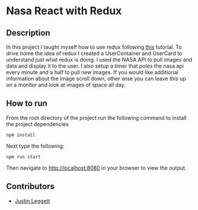 # Nasa React with Redux

## Description
In this project I taught myself how to use redux following [this](https://medium.com/@wesharehoodies/simple-beginner-guide-for-webpack-2-0-from-scratch-part-v-495dba627718) tutorial. To drive home the idea of redux I created a UserContainer and UserCard to understand just what redux is doing. I used the NASA API to pull images and data and display it to the user. I also setup a timer that poles the nasa api every minute and a half to pull new images. If you would like additional information about the image scroll down, other wise you can leave this up on a monitor and look at images of space all day. 


## How to run
From the root directory of the project run the following command to install the project dependencies
```
npm install
```
Next type the following:
```
npm run start
```
Then navigate to [http://localhost:8080](http://localhost:8080) in your browser to view the output.

## Contributors
- [Justin Leggett](https://github.com/justinal64)
